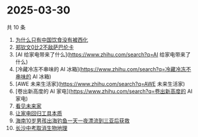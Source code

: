 # 2025-03-30

共 10 条

<!-- BEGIN ZHIHUSEARCH -->
<!-- 最后更新时间 Sun Mar 30 2025 04:14:45 GMT+0800 (China Standard Time) -->
1. [为什么只有中国饮食没有被西化](https://www.zhihu.com/search?q=为什么只有中国饮食没有被西化)
1. [郑钦文0比2不敌萨巴伦卡](https://www.zhihu.com/search?q=郑钦文0比2不敌萨巴伦卡)
1. [AI 给家电带来了什么](https://www.zhihu.com/search?q=AI 给家电带来了什么)
1. [冷藏冷冻不串味的 AI 冰箱](https://www.zhihu.com/search?q=冷藏冷冻不串味的 AI 冰箱)
1. [AWE 未来生活家](https://www.zhihu.com/search?q=AWE 未来生活家)
1. [卷出新高度的 AI 家电](https://www.zhihu.com/search?q=卷出新高度的 AI 家电)
1. [看见未来家](https://www.zhihu.com/search?q=看见未来家)
1. [让家电回归工具本质](https://www.zhihu.com/search?q=让家电回归工具本质)
1. [海南10岁男孩出海钓鱼一天一夜漂流到三亚后获救](https://www.zhihu.com/search?q=海南10岁男孩出海钓鱼一天一夜漂流到三亚后获救)
1. [长沙中考取消生物地理](https://www.zhihu.com/search?q=长沙中考取消生物地理)
<!-- END ZHIHUSEARCH -->
